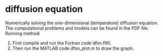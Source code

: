 # diffusion equation
Numerically solving the one-dimensional (temperature) diffusion equation.
The computational problems and models can be found in the PDF file.
Running method:
1. First compile and run the Fortran code dfsn.f90.
2. Then run the MATLAB code dfsn_plot.m to draw the graph.
